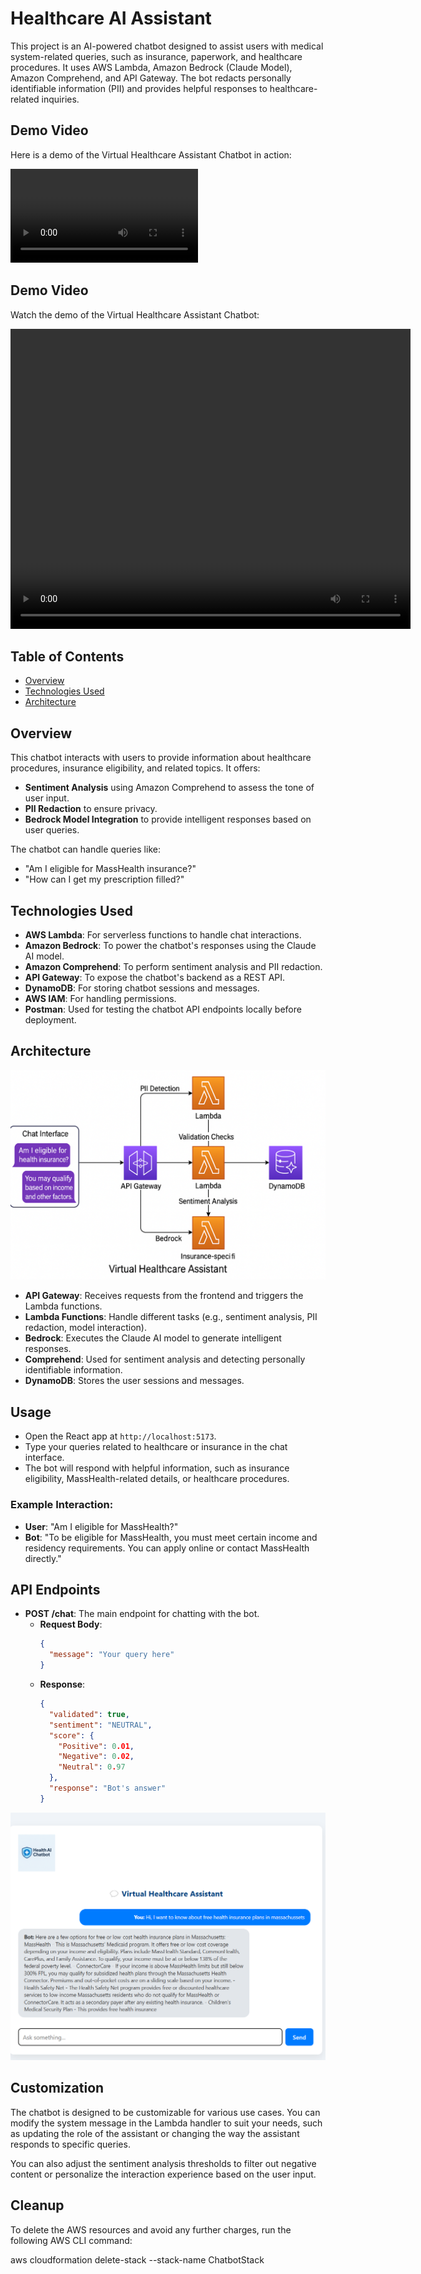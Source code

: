 # Healthcare AI Assistant

This project is an AI-powered chatbot designed to assist users with medical system-related queries, such as insurance, paperwork, and healthcare procedures. It uses AWS Lambda, Amazon Bedrock (Claude Model), Amazon Comprehend, and API Gateway. The bot redacts personally identifiable information (PII) and provides helpful responses to healthcare-related inquiries.

## Demo Video

Here is a demo of the Virtual Healthcare Assistant Chatbot in action:

![Demo Video](https://github.com/jothsnapraveena/Health_AIBot/blob/master/AWSAI_chatbot.mp4)

## Demo Video

Watch the demo of the Virtual Healthcare Assistant Chatbot:

<video width="640" height="480" controls>
  <source src="https://github.com/jothsnapraveena/Health_AIBot/blob/master/AWSAI_chatbot.mp4" type="video/mp4">
  Your browser does not support the video tag.
</video>


## Table of Contents

- [Overview](#overview)
- [Technologies Used](#technologies-used)
- [Architecture](#architecture)

   

## Overview

This chatbot interacts with users to provide information about healthcare procedures, insurance eligibility, and related topics. It offers:
- **Sentiment Analysis** using Amazon Comprehend to assess the tone of user input.
- **PII Redaction** to ensure privacy.
- **Bedrock Model Integration** to provide intelligent responses based on user queries.

The chatbot can handle queries like:
- "Am I eligible for MassHealth insurance?"
- "How can I get my prescription filled?"

## Technologies Used

- **AWS Lambda**: For serverless functions to handle chat interactions.
- **Amazon Bedrock**: To power the chatbot's responses using the Claude AI model.
- **Amazon Comprehend**: To perform sentiment analysis and PII redaction.
- **API Gateway**: To expose the chatbot's backend as a REST API.
- **DynamoDB**: For storing chatbot sessions and messages.
- **AWS IAM**: For handling permissions.
- **Postman**: Used for testing the chatbot API endpoints locally before deployment.

## Architecture

![Architecture](https://github.com/jothsnapraveena/Health_AIBot/blob/master/architecture%20diagram.png)

- **API Gateway**: Receives requests from the frontend and triggers the Lambda functions.
- **Lambda Functions**: Handle different tasks (e.g., sentiment analysis, PII redaction, model interaction).
- **Bedrock**: Executes the Claude AI model to generate intelligent responses.
- **Comprehend**: Used for sentiment analysis and detecting personally identifiable information.
- **DynamoDB**: Stores the user sessions and messages.


## Usage

- Open the React app at `http://localhost:5173`.
- Type your queries related to healthcare or insurance in the chat interface.
- The bot will respond with helpful information, such as insurance eligibility, MassHealth-related details, or healthcare procedures.

### Example Interaction:
- **User**: "Am I eligible for MassHealth?"
- **Bot**: "To be eligible for MassHealth, you must meet certain income and residency requirements. You can apply online or contact MassHealth directly."

## API Endpoints

- **POST /chat**: The main endpoint for chatting with the bot.
    - **Request Body**:
      ```json
      {
        "message": "Your query here"
      }
      ```
    - **Response**:
      ```json
      {
        "validated": true,
        "sentiment": "NEUTRAL",
        "score": {
          "Positive": 0.01,
          "Negative": 0.02,
          "Neutral": 0.97
        },
        "response": "Bot's answer"
      }
      ```
![Bot](https://github.com/jothsnapraveena/Health_AIBot/blob/master/Screenshot%202025-03-28%20014517.png)

## Customization
The chatbot is designed to be customizable for various use cases. You can modify the system message in the Lambda handler to suit your needs, such as updating the role of the assistant or changing the way the assistant responds to specific queries.

You can also adjust the sentiment analysis thresholds to filter out negative content or personalize the interaction experience based on the user input.

## Cleanup
To delete the AWS resources and avoid any further charges, run the following AWS CLI command:

aws cloudformation delete-stack --stack-name ChatbotStack

